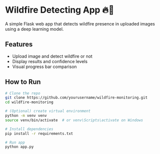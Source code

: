 # Wildfire Detecting App 🔥🌲

A simple Flask web app that detects wildfire presence in uploaded images using a deep learning model.

## Features
- Upload image and detect wildfire or not
- Display results and confidence levels
- Visual progress bar comparison

## How to Run

```bash
# Clone the repo
git clone https://github.com/yourusername/wildfire-monitoring.git
cd wildfire-monitoring

# (Optional) create virtual environment
python -m venv venv
source venv/bin/activate  # or venv\Scripts\activate on Windows

# Install dependencies
pip install -r requirements.txt

# Run app
python app.py
